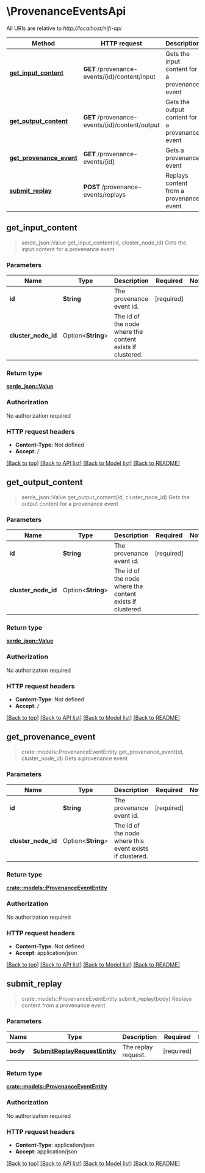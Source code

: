 # \ProvenanceEventsApi

All URIs are relative to *http://localhost/nifi-api*

Method | HTTP request | Description
------------- | ------------- | -------------
[**get_input_content**](ProvenanceEventsApi.md#get_input_content) | **GET** /provenance-events/{id}/content/input | Gets the input content for a provenance event
[**get_output_content**](ProvenanceEventsApi.md#get_output_content) | **GET** /provenance-events/{id}/content/output | Gets the output content for a provenance event
[**get_provenance_event**](ProvenanceEventsApi.md#get_provenance_event) | **GET** /provenance-events/{id} | Gets a provenance event
[**submit_replay**](ProvenanceEventsApi.md#submit_replay) | **POST** /provenance-events/replays | Replays content from a provenance event



## get_input_content

> serde_json::Value get_input_content(id, cluster_node_id)
Gets the input content for a provenance event

### Parameters


Name | Type | Description  | Required | Notes
------------- | ------------- | ------------- | ------------- | -------------
**id** | **String** | The provenance event id. | [required] |
**cluster_node_id** | Option<**String**> | The id of the node where the content exists if clustered. |  |

### Return type

[**serde_json::Value**](serde_json::Value.md)

### Authorization

No authorization required

### HTTP request headers

- **Content-Type**: Not defined
- **Accept**: */*

[[Back to top]](#) [[Back to API list]](../README.md#documentation-for-api-endpoints) [[Back to Model list]](../README.md#documentation-for-models) [[Back to README]](../README.md)


## get_output_content

> serde_json::Value get_output_content(id, cluster_node_id)
Gets the output content for a provenance event

### Parameters


Name | Type | Description  | Required | Notes
------------- | ------------- | ------------- | ------------- | -------------
**id** | **String** | The provenance event id. | [required] |
**cluster_node_id** | Option<**String**> | The id of the node where the content exists if clustered. |  |

### Return type

[**serde_json::Value**](serde_json::Value.md)

### Authorization

No authorization required

### HTTP request headers

- **Content-Type**: Not defined
- **Accept**: */*

[[Back to top]](#) [[Back to API list]](../README.md#documentation-for-api-endpoints) [[Back to Model list]](../README.md#documentation-for-models) [[Back to README]](../README.md)


## get_provenance_event

> crate::models::ProvenanceEventEntity get_provenance_event(id, cluster_node_id)
Gets a provenance event

### Parameters


Name | Type | Description  | Required | Notes
------------- | ------------- | ------------- | ------------- | -------------
**id** | **String** | The provenance event id. | [required] |
**cluster_node_id** | Option<**String**> | The id of the node where this event exists if clustered. |  |

### Return type

[**crate::models::ProvenanceEventEntity**](ProvenanceEventEntity.md)

### Authorization

No authorization required

### HTTP request headers

- **Content-Type**: Not defined
- **Accept**: application/json

[[Back to top]](#) [[Back to API list]](../README.md#documentation-for-api-endpoints) [[Back to Model list]](../README.md#documentation-for-models) [[Back to README]](../README.md)


## submit_replay

> crate::models::ProvenanceEventEntity submit_replay(body)
Replays content from a provenance event

### Parameters


Name | Type | Description  | Required | Notes
------------- | ------------- | ------------- | ------------- | -------------
**body** | [**SubmitReplayRequestEntity**](SubmitReplayRequestEntity.md) | The replay request. | [required] |

### Return type

[**crate::models::ProvenanceEventEntity**](ProvenanceEventEntity.md)

### Authorization

No authorization required

### HTTP request headers

- **Content-Type**: application/json
- **Accept**: application/json

[[Back to top]](#) [[Back to API list]](../README.md#documentation-for-api-endpoints) [[Back to Model list]](../README.md#documentation-for-models) [[Back to README]](../README.md)

